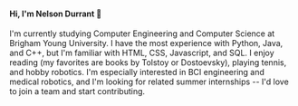 #### Hi, I'm Nelson Durrant 👋
I'm currently studying Computer Engineering and Computer Science at Brigham Young University. I have the most experience with Python, Java, and C++, but I'm familiar with HTML, CSS, Javascript, and SQL. I enjoy reading (my favorites are books by Tolstoy or Dostoevsky), playing tennis, and hobby robotics. I'm especially interested in BCI engineering and medical robotics, and I'm looking for related summer internships -- I'd love to join a team and start contributing.
